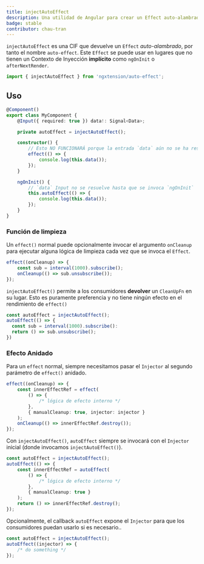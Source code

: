 ```yaml
---
title: injectAutoEffect
description: Una utilidad de Angular para crear un Effect auto-alambrado.
badge: stable
contributor: chau-tran
---
```


`injectAutoEffect` es una CIF que devuelve un `Effect` _auto-alambrado_, por tanto el nombre `auto-effect`. Este `Effect` se puede usar en lugares que no tienen un Contexto de Inyección **implícito** como `ngOnInit` o `afterNextRender`.

```ts
import { injectAutoEffect } from 'ngxtension/auto-effect';
```

## Uso

```ts
@Component()
export class MyComponent {
	@Input({ required: true }) data!: Signal<Data>;

	private autoEffect = injectAutoEffect();

	constructor() {
		// Esto NO FUNCIONARÁ porque la entrada `data` aún no se ha resuelto
		effect(() => {
			console.log(this.data());
		});
	}

	ngOnInit() {
		// `data` Input no se resuelve hasta que se invoca `ngOnInit`
		this.autoEffect(() => {
			console.log(this.data());
		});
	}
}
```

### Función de limpieza

Un `effect()` normal puede opcionalmente invocar el argumento `onCleanup` para ejecutar alguna lógica de limpieza cada vez que se invoca el `Effect`.

```ts
effect((onCleanup) => {
	const sub = interval(1000).subscribe();
	onCleanup(() => sub.unsubscribe());
});
```

`injectAutoEffect()` permite a los consumidores **devolver** un `CleanUpFn` en su lugar. Esto es puramente preferencia y no tiene ningún efecto
en el rendimiento de `effect()`

```ts
const autoEffect = injectAutoEffect();
autoEffect(() => {
  const sub = interval(1000).subscribe():
  return () => sub.unsubscribe();
})
```

### Efecto Anidado

Para un `effect` normal, siempre necesitamos pasar el `Injector` al segundo parámetro de `effect()` anidado.

```ts
effect((onCleanup) => {
	const innerEffectRef = effect(
		() => {
			/* lógica de efecto interno */
		},
		{ manualCleanup: true, injector: injector }
	);
	onCleanup(() => innerEffectRef.destroy());
});
```

Con `injectAutoEffect()`, `autoEffect` siempre se invocará con el `Injector` inicial (donde invocamos `injectAutoEffect()`).

```ts
const autoEffect = injectAutoEffect();
autoEffect(() => {
	const innerEffectRef = autoEffect(
		() => {
			/* lógica de efecto interno */
		},
		{ manualCleanup: true }
	);
	return () => innerEffectRef.destroy();
});
```

Opcionalmente, el callback `autoEffect` expone el `Injector` para que los consumidores puedan usarlo si es necesario..

```ts
const autoEffect = injectAutoEffect();
autoEffect((injector) => {
	/* do something */
});
```
